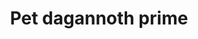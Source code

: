 ---
layout: item
title: Pet dagannoth prime
item-id: 12644
datatable: true
id: 12644
name: "Pet dagannoth prime"
members: true
lowalch: 0
highalch: 0
examine: "Has the same temper as its father."
monsters:
  - id: 2266
    name: "Dagannoth Prime"
    members: true
    combat_level: 303
    wiki_url: "https://oldschool.runescape.wiki/w/Dagannoth_Prime"
    drops:
      - quantity: "1"
        rarity: 0.0002
    image: "https://oldschool.runescape.wiki/images/thumb/8/8b/Dagannoth_Prime.png/200px-Dagannoth_Prime.png?945b1"
---